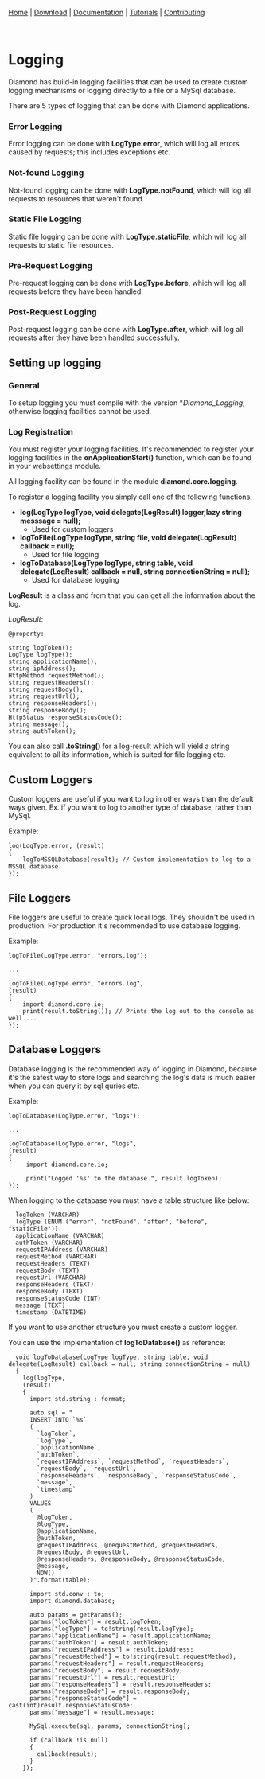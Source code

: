 [Home](https://diamondmvc.github.io/Diamond/) | [Download](https://diamondmvc.github.io/Diamond/download) | [Documentation](https://diamondmvc.github.io/Diamond/docs) | [Tutorials](https://diamondmvc.github.io/Diamond/tutorials) | [Contributing](https://diamondmvc.github.io/Diamond/contributing)

<br>

# Logging

Diamond has build-in logging facilities that can be used to create custom logging mechanisms or logging directly to a file or a MySql database.

There are 5 types of logging that can be done with Diamond applications.

### Error Logging

Error logging can be done with **LogType.error**, which will log all errors caused by requests; this includes exceptions etc.

### Not-found Logging

Not-found logging can be done with **LogType.notFound**, which will log all requests to resources that weren't found.

### Static File Logging

Static file logging can be done with **LogType.staticFile**, which will log all requests to static file resources.

### Pre-Request Logging

Pre-request logging can be done with **LogType.before**, which will log all requests before they have been handled.

### Post-Request Logging

Post-request logging can be done with **LogType.after**, which will log all requests after they have been handled successfully.

## Setting up logging

### General

To setup logging you must compile with the version **Diamond_Logging*, otherwise logging facilities cannot be used.

### Log Registration

You must register your logging facilities. It's recommended to register your logging facilities in the **onApplicationStart()** function, which can be found in your websettings module.

All logging facility can be found in the module **diamond.core.logging**.

To register a logging facility you simply call one of the following functions:

* **log(LogType logType, void delegate(LogResult) logger,lazy string messsage = null);**
  * Used for custom loggers
* **logToFile(LogType logType, string file, void delegate(LogResult) callback = null);**
  * Used for file logging
* **logToDatabase(LogType logType, string table, void delegate(LogResult) callback = null, string connectionString = null);**
  * Used for database logging

**LogResult** is a class and from that you can get all the information about the log.

*LogResult*:

```
@property:

string logToken();
LogType logType();
string applicationName();
string ipAddress();
HttpMethod requestMethod();
string requestHeaders();
string requestBody();
string requestUrl();
string responseHeaders();
string responseBody();
HttpStatus responseStatusCode();
string message();
string authToken();
```

You can also call **.toString()** for a log-result which will yield a string equivalent to all its information, which is suited for file logging etc.


## Custom Loggers

Custom loggers are useful if you want to log in other ways than the default ways given. Ex. if you want to log to another type of database, rather than MySql.

Example:

```
log(LogType.error, (result)
{
    logToMSSQLDatabase(result); // Custom implementation to log to a MSSQL database.
});
```

## File Loggers

File loggers are useful to create quick local logs. They shouldn't be used in production. For production it's recommended to use database logging.

Example:

```
logToFile(LogType.error, "errors.log");

...

logToFile(LogType.error, "errors.log",
(result)
{
    import diamond.core.io;
    print(result.toString()); // Prints the log out to the console as well ...
});
```

## Database Loggers

Database logging is the recommended way of logging in Diamond, because it's the safest way to store logs and searching the log's data is much easier when you can query it by sql quries etc.

Example:

```
logToDatabase(LogType.error, "logs");

...

logToDatabase(LogType.error, "logs",
(result)
{
     import diamond.core.io;
     
     print("Logged '%s' to the database.", result.logToken);
});
```

When logging to the database you must have a table structure like below:

```
  logToken (VARCHAR)
  logType (ENUM ("error", "notFound", "after", "before", "staticFile"))
  applicationName (VARCHAR)
  authToken (VARCHAR)
  requestIPAddress (VARCHAR)
  requestMethod (VARCHAR)
  requestHeaders (TEXT)
  requestBody (TEXT)
  requestUrl (VARCHAR)
  responseHeaders (TEXT)
  responseBody (TEXT)
  responseStatusCode (INT)
  message (TEXT)
  timestamp (DATETIME)
```

If you want to use another structure you must create a custom logger.

You can use the implementation of **logToDatabase()** as reference:

```
  void logToDatabase(LogType logType, string table, void delegate(LogResult) callback = null, string connectionString = null)
  {
    log(logType,
    (result)
    {
      import std.string : format;

      auto sql = "
      INSERT INTO `%s`
      (
        `logToken`,
        `logType`,
        `applicationName`,
        `authToken`,
        `requestIPAddress`, `requestMethod`, `requestHeaders`,
        `requestBody`, `requestUrl`,
        `responseHeaders`, `responseBody`, `responseStatusCode`,
        `message`,
        `timestamp`
      )
      VALUES
      (
        @logToken,
        @logType,
        @applicationName,
        @authToken,
        @requestIPAddress, @requestMethod, @requestHeaders,
        @requestBody, @requestUrl,
        @responseHeaders, @responseBody, @responseStatusCode,
        @message,
        NOW()
      )".format(table);

      import std.conv : to;
      import diamond.database;

      auto params = getParams();
      params["logToken"] = result.logToken;
      params["logType"] = to!string(result.logType);
      params["applicationName"] = result.applicationName;
      params["authToken"] = result.authToken;
      params["requestIPAddress"] = result.ipAddress;
      params["requestMethod"] = to!string(result.requestMethod);
      params["requestHeaders"] = result.requestHeaders;
      params["requestBody"] = result.requestBody;
      params["requestUrl"] = result.requestUrl;
      params["responseHeaders"] = result.responseHeaders;
      params["responseBody"] = result.responseBody;
      params["responseStatusCode"] = cast(int)result.responseStatusCode;
      params["message"] = result.message;

      MySql.execute(sql, params, connectionString);

      if (callback !is null)
      {
        callback(result);
      }
    });
```
